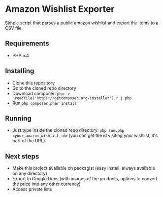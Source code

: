# Amazon Wishlist Exporter

Simple script that parses a public amazon wishlist and export the items to a CSV file.

## Requirements 

- PHP 5.4

## Installing

- Clone this repository
- Go to the cloned repo directory
- Download composer: `php -r "readfile('https://getcomposer.org/installer');" | php`
- Run `php composer.phar install`

## Running

- Just type inside the cloned repo directory: `php run.php <your_amazon_wishlist_id>` (you can get the id visiting your wishlist, it's part of the URL).


## Next steps

- Make this project available on packagist (easy install, always available on any directory)
- Export to Google Docs (with images of the products, options to convert the price into any other currency)
- Access private lists
